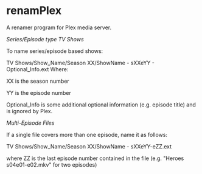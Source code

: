 renamPlex
=========

A renamer program for Plex media server.

*Series/Episode type TV Shows*

To name series/episode based shows:

TV Shows/Show_Name/Season XX/ShowName - sXXeYY - Optional_Info.ext
Where:

XX is the season number

YY is the episode number

Optional_Info is some additional optional information (e.g. episode title) and is ignored by Plex.

*Multi-Episode Files*

If a single file covers more than one episode, name it as follows:

TV Shows/Show_Name/Season XX/ShowName - sXXeYY-eZZ.ext

where ZZ is the last episode number contained in the file (e.g. "Heroes s04e01-e02.mkv" for two episodes)
